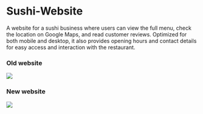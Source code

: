 # Sushi-Website
A website for a sushi business where users can view the full menu, check the location on Google Maps, and read customer reviews. Optimized for both mobile and desktop, it also provides opening hours and contact details for easy access and interaction with the restaurant.

### Old website
[![](https://img.youtube.com/vi/QgtBC5y-Rio/0.jpg)](https://youtu.be/QgtBC5y-Rio)

### New website
[![](https://img.youtube.com/vi/VIDEO_ID/0.jpg)](https://www.youtube.com/watch?v=VIDEO_ID)
